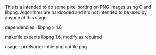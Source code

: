 This is a intended to do some pixel sorting on PNG images using C and libpng. Algorithms are hardcoded and it's not intended to be used by anyone at this stage.

dependencies : libpng > 1.6  

makefile expects libpng 1.6, modify as required

usage : pixelsorter infile.png outfile.png 
